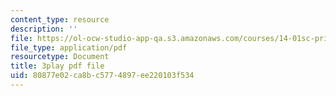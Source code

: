 ```yaml
---
content_type: resource
description: ''
file: https://ol-ocw-studio-app-qa.s3.amazonaws.com/courses/14-01sc-principles-of-microeconomics-fall-2011/80877e02ca8bc5774897ee220103f534_f8Kn9GkR514.pdf
file_type: application/pdf
resourcetype: Document
title: 3play pdf file
uid: 80877e02-ca8b-c577-4897-ee220103f534
---
```


